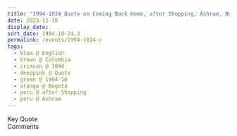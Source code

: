 ```yaml
---
title: "1994-1024 Quote on Coming Back Home, after Shopping, Āśhram, Bogotá, Colombia"
date: 2023-11-18
display_date: 
sort_date: 1994-10-24.3
permalink: /events/1994-1024-c
tags:
  - blue @ English
  - brown @ Colombia
  - crimson @ 1994
  - deeppink @ Quote
  - green @ 1994-10
  - orange @ Bogotá
  - peru @ after Shopping  
  - peru @ Ashram
---
```


<wave-list>
  <list-title color="green" width="75">Key Quote</list-title>
  <list-item color="BlanchedAlmond"  width="200"></list-item>
  <list-item color="Lavender"></list-item>
  <list-item color="BlanchedAlmond"></list-item>
</wave-list>

<br>

<wave-list>
  <list-title color="green" width="75">Comments</list-title>
  <list-item color="BlanchedAlmond"  width="200"></list-item>
  <list-item color="Lavender"></list-item>
  <list-item color="BlanchedAlmond"></list-item>
</wave-list>